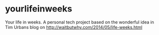 # yourlifeinweeks
Your life in weeks.
A personal tech project based on the wonderful idea in Tim Urbans blog on http://waitbutwhy.com/2014/05/life-weeks.html
